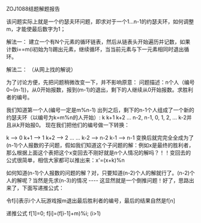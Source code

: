 ZOJ1088结题解题报告

该问题实际上就是一个约瑟夫环问题，即求对于一个1...n-1的约瑟夫环，如何调整m，才能使最后数字为1；

解法一：
      建立一个有N个元素的循环链表，然后从链表头开始遍历并记数，如果计数i==m(i初始为1)踢出元素，继续循环，当当前元素与下一元素相同时退出循环。

解法二：
（从网上找的解说）

为了讨论方便，先把问题稍微改变一下，并不影响原意：
问题描述：n个人（编号0~(n-1))，从0开始报数，报到(m-1)的退出，剩下的人继续从0开始报数。求胜利者的编号。

我们知道第一个人(编号一定是m%n-1) 出列之后，剩下的n-1个人组成了一个新的约瑟夫环（以编号为k=m%n的人开始）:
  k  k+1  k+2  ... n-2, n-1, 0, 1, 2, ... k-2并且从k开始报0。
现在我们把他们的编号做一下转换：

k     --> 0
k+1   --> 1
k+2   --> 2
...
...
k-2   --> n-2
k-1   --> n-1
变换后就完完全全成为了(n-1)个人报数的子问题，假如我们知道这个子问题的解：例如x是最终的胜利者，那么根据上面这个表把这个x变回去不刚好就是n个人情况的解吗？！！变回去的公式很简单，相信大家都可以推出来：x'=(x+k)%n

如何知道(n-1)个人报数的问题的解？对，只要知道(n-2)个人的解就行了。(n-2)个人的解呢？当然是先求(n-3)的情况 ---- 这显然就是一个倒推问题！好了，思路出来了，下面写递推公式：

令f[i]表示i个人玩游戏报m退出最后胜利者的编号，最后的结果自然是f[n]

递推公式
f[1]=0;
f[i]=(f[i-1]+m)%i;  (i>1)

